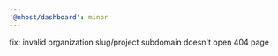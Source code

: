 ```yaml
---
'@nhost/dashboard': minor
---
```


fix: invalid organization slug/project subdomain doesn't open 404 page
